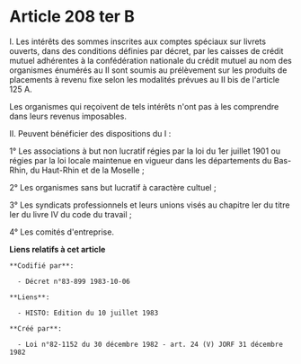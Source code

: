 # Article 208 ter B

I. Les intérêts des sommes inscrites aux comptes spéciaux sur livrets ouverts, dans des conditions définies par décret, par
les caisses de crédit mutuel adhérentes à la confédération nationale du crédit mutuel au nom des organismes énumérés au II
sont soumis au prélèvement sur les produits de placements à revenu fixe selon les modalités prévues au II bis de l'article
125 A.

Les organismes qui reçoivent de tels intérêts n'ont pas à les comprendre dans leurs revenus imposables. 

II. Peuvent bénéficier des dispositions du I :

1° Les associations à but non lucratif régies par la loi du 1er juillet 1901 ou régies par la loi locale maintenue en vigueur
dans les départements du Bas-Rhin, du Haut-Rhin et de la Moselle ; 

2° Les organismes sans but lucratif à caractère cultuel ;

3° Les syndicats professionnels et leurs unions visés au chapitre Ier du titre Ier du livre IV du code du travail ;

4° Les comités d'entreprise.

**Liens relatifs à cet article**

	**Codifié par**:

	  - Décret n°83-899 1983-10-06

	**Liens**:

	  - HISTO: Edition du 10 juillet 1983

	**Créé par**:

	  - Loi n°82-1152 du 30 décembre 1982 - art. 24 (V) JORF 31 décembre 1982
